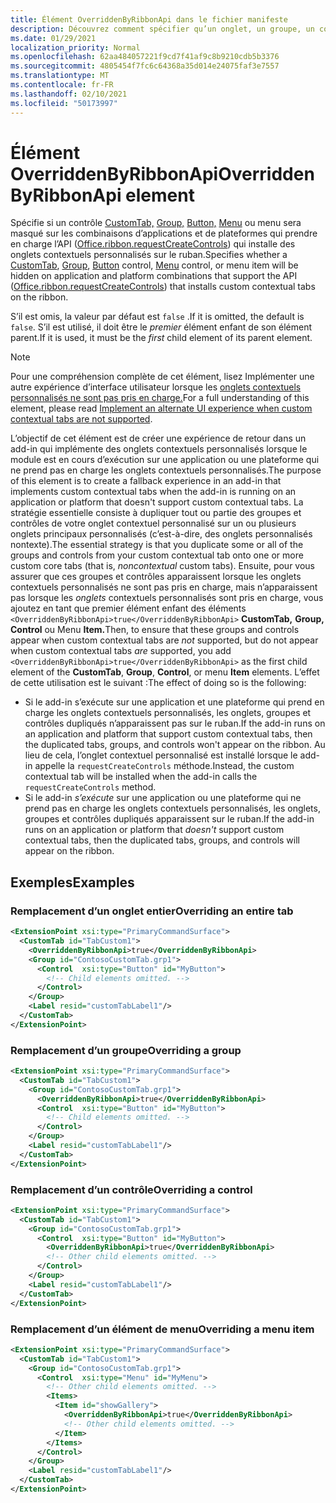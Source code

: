 ```yaml
---
title: Élément OverriddenByRibbonApi dans le fichier manifeste
description: Découvrez comment spécifier qu’un onglet, un groupe, un contrôle ou un élément de menu personnalisé ne doit pas apparaître lorsqu’il fait également partie d’un onglet contextuel personnalisé.
ms.date: 01/29/2021
localization_priority: Normal
ms.openlocfilehash: 62aa484057221f9cd7f41af9c8b9210cdb5b3376
ms.sourcegitcommit: 4805454f7fc6c64368a35d014e24075faf3e7557
ms.translationtype: MT
ms.contentlocale: fr-FR
ms.lasthandoff: 02/10/2021
ms.locfileid: "50173997"
---
```

# <a name="overriddenbyribbonapi-element"></a><span data-ttu-id="d7300-103">Élément OverriddenByRibbonApi</span><span class="sxs-lookup"><span data-stu-id="d7300-103">OverriddenByRibbonApi element</span></span>

<span data-ttu-id="d7300-104">Spécifie si un contrôle [CustomTab,](customtab.md) [Group,](group.md) [Button,](control.md#button-control) [Menu](control.md#menu-dropdown-button-controls) ou menu sera masqué sur les combinaisons d’applications et de plateformes qui prendre en charge l’API ([Office.ribbon.requestCreateControls](/javascript/api/office/office.ribbon?view=common-js&preserve-view=true#requestCreateControls-tabDefinition-)) qui installe des onglets contextuels personnalisés sur le ruban.</span><span class="sxs-lookup"><span data-stu-id="d7300-104">Specifies whether a [CustomTab](customtab.md), [Group](group.md), [Button](control.md#button-control) control, [Menu](control.md#menu-dropdown-button-controls) control, or menu item will be hidden on application and platform combinations that support the API ([Office.ribbon.requestCreateControls](/javascript/api/office/office.ribbon?view=common-js&preserve-view=true#requestCreateControls-tabDefinition-)) that installs custom contextual tabs on the ribbon.</span></span>

<span data-ttu-id="d7300-105">S’il est omis, la valeur par défaut est `false` .</span><span class="sxs-lookup"><span data-stu-id="d7300-105">If it is omitted, the default is `false`.</span></span> <span data-ttu-id="d7300-106">S’il est utilisé, il doit être le *premier* élément enfant de son élément parent.</span><span class="sxs-lookup"><span data-stu-id="d7300-106">If it is used, it must be the *first* child element of its parent element.</span></span>

> [!NOTE]
> <span data-ttu-id="d7300-107">Pour une compréhension complète de cet élément, lisez Implémenter une autre expérience d’interface utilisateur lorsque les [onglets contextuels personnalisés ne sont pas pris en charge.](../../design/contextual-tabs.md#implement-an-alternate-ui-experience-when-custom-contextual-tabs-are-not-supported)</span><span class="sxs-lookup"><span data-stu-id="d7300-107">For a full understanding of this element, please read [Implement an alternate UI experience when custom contextual tabs are not supported](../../design/contextual-tabs.md#implement-an-alternate-ui-experience-when-custom-contextual-tabs-are-not-supported).</span></span>

<span data-ttu-id="d7300-108">L’objectif de cet élément est de créer une expérience de retour dans un add-in qui implémente des onglets contextuels personnalisés lorsque le module est en cours d’exécution sur une application ou une plateforme qui ne prend pas en charge les onglets contextuels personnalisés.</span><span class="sxs-lookup"><span data-stu-id="d7300-108">The purpose of this element is to create a fallback experience in an add-in that implements custom contextual tabs when the add-in is running on an application or platform that doesn't support custom contextual tabs.</span></span> <span data-ttu-id="d7300-109">La stratégie essentielle consiste à dupliquer tout ou partie des groupes et contrôles de votre  onglet contextuel personnalisé sur un ou plusieurs onglets principaux personnalisés (c’est-à-dire, des onglets personnalisés nontexte).</span><span class="sxs-lookup"><span data-stu-id="d7300-109">The essential strategy is that you duplicate some or all of the groups and controls from your custom contextual tab onto one or more custom core tabs (that is, *noncontextual* custom tabs).</span></span> <span data-ttu-id="d7300-110">Ensuite, pour vous assurer que ces groupes et  contrôles apparaissent lorsque les onglets contextuels personnalisés ne sont pas pris en charge, mais n’apparaissent pas lorsque les *onglets* contextuels personnalisés sont pris en charge, vous ajoutez en tant que premier élément enfant des éléments `<OverriddenByRibbonApi>true</OverriddenByRibbonApi>` **CustomTab,** **Group,** **Control** ou Menu **Item.**</span><span class="sxs-lookup"><span data-stu-id="d7300-110">Then, to ensure that these groups and controls appear when custom contextual tabs are *not* supported, but do not appear when custom contextual tabs *are* supported, you add `<OverriddenByRibbonApi>true</OverriddenByRibbonApi>` as the first child element of the **CustomTab**, **Group**, **Control**, or menu **Item** elements.</span></span> <span data-ttu-id="d7300-111">L’effet de cette utilisation est le suivant :</span><span class="sxs-lookup"><span data-stu-id="d7300-111">The effect of doing so is the following:</span></span>

- <span data-ttu-id="d7300-112">Si le add-in s’exécute sur une application et une plateforme qui prend en charge les onglets contextuels personnalisés, les onglets, groupes et contrôles dupliqués n’apparaissent pas sur le ruban.</span><span class="sxs-lookup"><span data-stu-id="d7300-112">If the add-in runs on an application and platform that support custom contextual tabs, then the duplicated tabs, groups, and controls won't appear on the ribbon.</span></span> <span data-ttu-id="d7300-113">Au lieu de cela, l’onglet contextuel personnalisé est installé lorsque le add-in appelle la `requestCreateControls` méthode.</span><span class="sxs-lookup"><span data-stu-id="d7300-113">Instead, the custom contextual tab will be installed when the add-in calls the `requestCreateControls` method.</span></span>
- <span data-ttu-id="d7300-114">Si le add-in *s’exécute* sur une application ou une plateforme qui ne prend pas en charge les onglets contextuels personnalisés, les onglets, groupes et contrôles dupliqués apparaissent sur le ruban.</span><span class="sxs-lookup"><span data-stu-id="d7300-114">If the add-in runs on an application or platform that *doesn't* support custom contextual tabs, then the duplicated tabs, groups, and controls will appear on the ribbon.</span></span>

## <a name="examples"></a><span data-ttu-id="d7300-115">Exemples</span><span class="sxs-lookup"><span data-stu-id="d7300-115">Examples</span></span>

### <a name="overriding-an-entire-tab"></a><span data-ttu-id="d7300-116">Remplacement d’un onglet entier</span><span class="sxs-lookup"><span data-stu-id="d7300-116">Overriding an entire tab</span></span>

```xml
<ExtensionPoint xsi:type="PrimaryCommandSurface">
  <CustomTab id="TabCustom1">
    <OverriddenByRibbonApi>true</OverriddenByRibbonApi>
    <Group id="ContosoCustomTab.grp1">
      <Control  xsi:type="Button" id="MyButton">
        <!-- Child elements omitted. -->
      </Control>
    </Group>
    <Label resid="customTabLabel1"/>
  </CustomTab>
</ExtensionPoint>
```

### <a name="overriding-a-group"></a><span data-ttu-id="d7300-117">Remplacement d’un groupe</span><span class="sxs-lookup"><span data-stu-id="d7300-117">Overriding a group</span></span>

```xml
<ExtensionPoint xsi:type="PrimaryCommandSurface">
  <CustomTab id="TabCustom1">
    <Group id="ContosoCustomTab.grp1">
      <OverriddenByRibbonApi>true</OverriddenByRibbonApi>
      <Control  xsi:type="Button" id="MyButton">
        <!-- Child elements omitted. -->
      </Control>
    </Group>
    <Label resid="customTabLabel1"/>
  </CustomTab>
</ExtensionPoint>
```

### <a name="overriding-a-control"></a><span data-ttu-id="d7300-118">Remplacement d’un contrôle</span><span class="sxs-lookup"><span data-stu-id="d7300-118">Overriding a control</span></span>

```xml
<ExtensionPoint xsi:type="PrimaryCommandSurface">
  <CustomTab id="TabCustom1">
    <Group id="ContosoCustomTab.grp1">
      <Control  xsi:type="Button" id="MyButton">
        <OverriddenByRibbonApi>true</OverriddenByRibbonApi>
        <!-- Other child elements omitted. -->
      </Control>
    </Group>
    <Label resid="customTabLabel1"/>
  </CustomTab>
</ExtensionPoint>
```

### <a name="overriding-a-menu-item"></a><span data-ttu-id="d7300-119">Remplacement d’un élément de menu</span><span class="sxs-lookup"><span data-stu-id="d7300-119">Overriding a menu item</span></span>


```xml
<ExtensionPoint xsi:type="PrimaryCommandSurface">
  <CustomTab id="TabCustom1">
    <Group id="ContosoCustomTab.grp1">
      <Control  xsi:type="Menu" id="MyMenu">
        <!-- Other child elements omitted. -->
        <Items>
          <Item id="showGallery">
            <OverriddenByRibbonApi>true</OverriddenByRibbonApi>
            <!-- Other child elements omitted. -->
          </Item>
        </Items>
      </Control>
    </Group>
    <Label resid="customTabLabel1"/>
  </CustomTab>
</ExtensionPoint>
```
